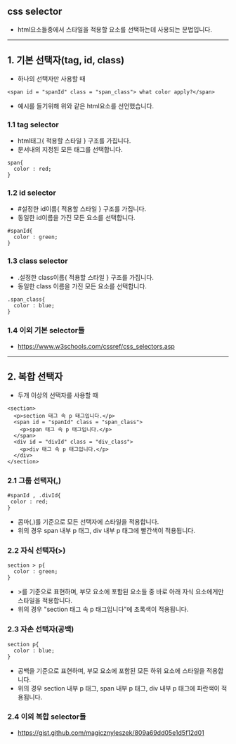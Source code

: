 ## css selector

- html요소들중에서 스타일을 적용할 요소를 선택하는데 사용되는 문법입니다.

---

## 1. 기본 선택자(tag, id, class)

- 하나의 선택자만 사용할 때
```
<span id = "spanId" class = "span_class"> what color apply?</span>
```
- 예시를 들기위해 위와 같은 html요소를 선언했습니다.

### 1.1 tag selector

- html태그{ 적용할 스타일 } 구조를 가집니다.
- 문서내의 지정된 모든 태그를 선택합니다.

```
span{
  color : red;
}
```

### 1.2 id selector

- #설정한 id이름{ 적용할 스타일 } 구조를 가집니다.
- 동일한 id이름을 가진 모든 요소를 선택합니다.

```
#spanId{
  color : green;
}
```

### 1.3 class selector

- .설정한 class이름{ 적용할 스타일 } 구조를 가집니다.
- 동일한 class 이름을 가진 모든 요소를 선택합니다.

```
.span_class{
  color : blue;
}
```

### 1.4 이외 기본 selector들
- https://www.w3schools.com/cssref/css_selectors.asp

---

## 2. 복합 선택자

- 두개 이상의 선택자를 사용할 때

```
<section>
  <p>section 태그 속 p 태그입니다.</p>
  <span id = "spanId" class = "span_class">
    <p>span 태그 속 p 태그입니다.</p>
  </span>
  <div id = "divId" class = "div_class">
    <p>div 태그 속 p 태그입니다.</p>
  </div>
</section>
```


### 2.1 그룹 선택자(,)

```
#spanId , .divId{
 color : red;
}
```

- 콤마(,)를 기준으로 모든 선택자에 스타일을 적용합니다. 
- 위의 경우 span 내부 p 태그, div 내부 p 태그에 빨간색이 적용됩니다.

### 2.2 자식 선택자(>)

```
section > p{
  color : green;
}
```

- \>를 기준으로 표현하며, 부모 요소에 포함된 요소들 중 바로 아래 자식 요소에게만 스타일을 적용합니다.
- 위의 경우  "section 태그 속 p 태그입니다"에 초록색이 적용됩니다.


### 2.3 자손 선택자(공백)

```
section p{
  color : blue;
}
```

- 공백을 기준으로 표현하며, 부모 요소에 포함된 모든 하위 요소에 스타일을 적용합니다.
- 위의 경우 section 내부 p 태그, span 내부 p 태그, div 내부 p 태그에 파란색이 적용됩니다.

### 2.4 이외 복합 selector들
- https://gist.github.com/magicznyleszek/809a69dd05e1d5f12d01
